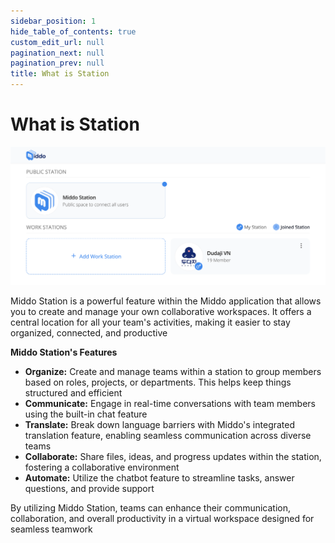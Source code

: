 ```yaml
---  
sidebar_position: 1  
hide_table_of_contents: true  
custom_edit_url: null  
pagination_next: null  
pagination_prev: null  
title: What is Station  
---  
```

  
# What is Station  
  
![What is Station](./img/what-is-station.png)  
  
Middo Station is a powerful feature within the Middo application that allows you to create and manage your own collaborative workspaces. It offers a central location for all your team's activities, making it easier to stay organized, connected, and productive  
  
**Middo Station's Features**  
  
* **Organize:** Create and manage teams within a station to group members based on roles, projects, or departments. This helps keep things structured and efficient  
* **Communicate:** Engage in real-time conversations with team members using the built-in chat feature  
* **Translate:** Break down language barriers with Middo's integrated translation feature, enabling seamless communication across diverse teams  
* **Collaborate:** Share files, ideas, and progress updates within the station, fostering a collaborative environment  
* **Automate:** Utilize the chatbot feature to streamline tasks, answer questions, and provide support  
  
By utilizing Middo Station, teams can enhance their communication, collaboration, and overall productivity in a virtual workspace designed for seamless teamwork